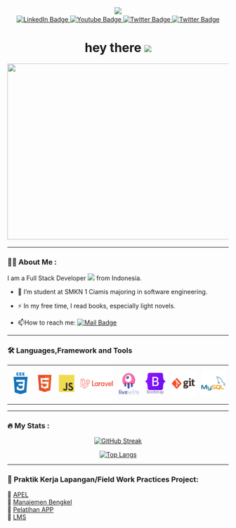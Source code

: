 <div id="header" align="center">
  <img src="https://avatars.githubusercontent.com/u/90590677?v=4" width="100"/>
  <div id="badges">
    <a href="javascript:void(0)">
      <img src="https://img.shields.io/badge/LinkedIn-blue?style=for-the-badge&logo=linkedin&logoColor=white" alt="LinkedIn Badge"/>
    </a>
    <a href="https://www.facebook.com/profile.php?id=100010694021366">
      <img src="https://img.shields.io/badge/Facebook-blue?style=for-the-badge&logo=facebook&logoColor=white" alt="Youtube Badge"/>
    </a>
    <a href="https://twitter.com/Satya14368226">
      <img src="https://img.shields.io/badge/Twitter-blue?style=for-the-badge&logo=twitter&logoColor=white" alt="Twitter Badge"/>
    </a>
    <a href="https://www.instagram.com/satya.dairenji">
      <img src="https://img.shields.io/badge/Instagram-red?style=for-the-badge&logo=instagram&logoColor=white" alt="Twitter Badge"/>
    </a>
  </div>
  <h1>
    hey there
    <img src="https://media.giphy.com/media/hvRJCLFzcasrR4ia7z/giphy.gif" width="30px"/>
  </h1>
  
  <img src="https://media.giphy.com/media/v1.Y2lkPTc5MGI3NjExdzdrNGRzeHd5bDA2czNiN2k1c25wZGFzZ3h4ZWdhMXJscnQ1dmpmaCZlcD12MV9pbnRlcm5hbF9naWZfYnlfaWQmY3Q9Zw/SWoSkN6DxTszqIKEqv/giphy.gif" width="600" height="400"/>
</div>

---

### :man_technologist: About Me :
I am a Full Stack Developer <img src="https://media.giphy.com/media/WUlplcMpOCEmTGBtBW/giphy.gif" width="30"> from Indonesia.
- :telescope: I’m student at SMKN 1 Ciamis majoring in software engineering.

- :zap: In my free time, I read books, especially light novels.

- :mailbox:How to reach me: [![Mail Badge](https://img.shields.io/badge/-satyanr84-blue?style=flat&logo=Gmail&logoColor=white)](mailto:satyanr84@gmail.com)

---

### :hammer_and_wrench: Languages,Framework and Tools 

<div align="center">
  <table style="border: none;">
    <tr>
      <td align="center">
        <img src="https://github.com/devicons/devicon/blob/master/icons/css3/css3-plain-wordmark.svg"  title="CSS3" alt="CSS" width="50" height="50"/>
      </td>
      <td align="center">
        <img src="https://github.com/devicons/devicon/blob/master/icons/html5/html5-original.svg" title="HTML5" alt="HTML" width="40" height="40"/>
      </td>
      <td align="center">
        <img src="https://github.com/devicons/devicon/blob/master/icons/javascript/javascript-original.svg" title="JavaScript" alt="JavaScript" width="40" height="40"/>
      </td>
      <td align="center">
        <img src="https://github.com/devicons/devicon/blob/master/icons/laravel/laravel-original-wordmark.svg" title="Laravel"  alt="Laravel" width="80" height="80"/>
      </td>
      <td align="center">
        <img src="https://github.com/devicons/devicon/blob/master/icons/livewire/livewire-original-wordmark.svg" title="Livewire"  alt="Livewire" width="50" height="50"/>
      </td>
      <td align="center">
        <img src="https://github.com/devicons/devicon/blob/master/icons/bootstrap/bootstrap-original-wordmark.svg" title="Bootstrap"  alt="Bootstrap" width="50" height="50"/>
      </td>
      <td align="center">
        <img src="https://github.com/devicons/devicon/blob/master/icons/git/git-original-wordmark.svg" title="Git" alt="Git" width="60" height="60"/>
      </td>
      <td align="center">
        <img src="https://github.com/devicons/devicon/blob/master/icons/mysql/mysql-original-wordmark.svg" title="MySQL"  alt="MySQL" width="60" height="60"/>
      </td>
    </tr>
  </table>
</div>


---

### :fire: My Stats :
<div align="center">
  
<a href="https://git.io/streak-stats"><img src="https://github-readme-streak-stats.herokuapp.com?user=Satyanr&theme=transparent&mode=weekly&card_width=500" alt="GitHub Streak" /></a><br>

[![Top Langs](https://github-readme-stats.vercel.app/api/top-langs/?username=Satyanr&layout=compact&theme=vision-friendly-light)](https://github.com/anuraghazra/github-readme-stats)

</div>

---

### 📑 Praktik Kerja Lapangan/Field Work Practices Project:
🔖 [APEL](https://github.com/Satyanr/pengaduan_app) <br>
🔖 [Manajemen Bengkel](https://github.com/Satyanr/manajemen_bengkel)<br>
🔖 [Pelatihan APP](https://github.com/Satyanr/pelatihan_app)<br>
🔖 [LMS](https://github.com/Satyanr/latihan_lms)<br>


